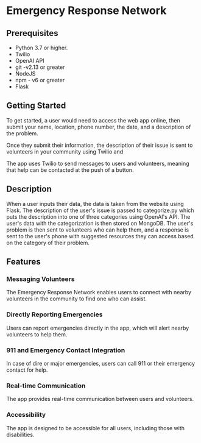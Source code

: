 # Emergency Response Network

## Prerequisites

* Python 3.7 or higher.
* Twilio 
* OpenAI API
* git -v2.13 or greater
* NodeJS
* npm - v6 or greater
* Flask

## Getting Started

To get started, a user would need to access the web app online, then submit your name, location, phone number, the date, and a description of the problem.

Once they submit their information, the description of their issue is sent to volunteers in your community using Twilio and 

The app uses Twilio to send messages to users and volunteers, meaning that help can be contacted at the push of a button.

## Description

When a user inputs their data, the data is taken from the website using Flask. The description of the user's issue is passed to categorize.py which puts the description into one of three categories using OpenAI's API. The user's data with the categorization is then stored on MongoDB. The user's problem is then sent to volunteers who can help them, and a response is sent to the user's phone with suggested resources they can access based on the category of their problem.

## Features

### Messaging Volunteers

The Emergency Response Network enables users to connect with nearby volunteers in the community to find one who can assist.

### Directly Reporting Emergencies

Users can report emergencies directly in the app, which will alert nearby volunteers to help them.

### 911 and Emergency Contact Integration

In case of dire or major emergencies, users can call 911 or their emergency contact for help.

### Real-time Communication

The app provides real-time communication between users and volunteers.

### Accessibility

The app is designed to be accessible for all users, including those with disabilities.

